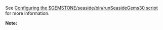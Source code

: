 See [Configuring the $GEMSTONE/seaside/bin/runSeasideGems30 script](ControllingSeaside30Gems.md) for more information.

**Note:** 
